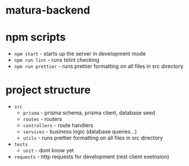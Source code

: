 # matura-backend

# npm scripts

- `npm start` - starts up the server in development mode
- `npm run lint` - runs tslint checking 
- `npm run prettier` - runs prettier formatting on all files in src directory

# project structure

- `src`
  - `prisma` - prisma schema, prisma client, database seed
  - `routes` - routers
  - `controllers` - route handlers
  - `services` - business logic (database queries...)
  - `utils` - runs prettier formatting on all files in src directory
- `tests`
  - `unit` - dont know yet  
- `requests` - http requests for development (rest client exetnsion)
